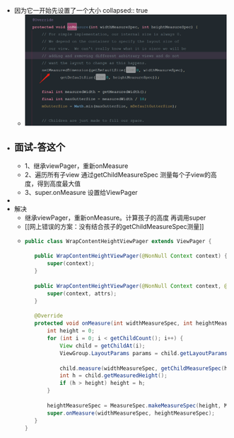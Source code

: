 - 因为它一开始先设置了一个大小
  collapsed:: true
	- ![image.png](../assets/image_1691047435669_0.png)
- ## 面试-答这个
	- 1、继承viewPager，重新onMeasure
	- 2、遍历所有子view  通过getChildMeasureSpec 测量每个子view的高度，得到高度最大值
	- 3、super.onMeasure 设置给ViewPager
-
- 解决
	- 继承viewPager，重新onMeasure。计算孩子的高度 再调用super
	- [[网上错误的方案：没有结合孩子的getChildMeasureSpec测量]]
	- ```java
	  public class WrapContentHeightViewPager extends ViewPager {
	     
	     public WrapContentHeightViewPager(@NonNull Context context) {
	         super(context);
	     }
	  
	     public WrapContentHeightViewPager(@NonNull Context context, @Nullable AttributeSet attrs) {
	         super(context, attrs);
	     }
	  
	     @Override
	     protected void onMeasure(int widthMeasureSpec, int heightMeasureSpec) {
	         int height = 0;
	         for (int i = 0; i < getChildCount(); i++) {
	             View child = getChildAt(i);
	             ViewGroup.LayoutParams params = child.getLayoutParams()
	           
	             child.measure(widthMeasureSpec, getChildMeasureSpec(heightMeasureSpec,0,params.height));
	             int h = child.getMeasuredHeight();
	             if (h > height) height = h;
	         }
	  
	         heightMeasureSpec = MeasureSpec.makeMeasureSpec(height, MeasureSpec.EXACTLY);
	         super.onMeasure(widthMeasureSpec, heightMeasureSpec);
	     }
	  }
	  ```